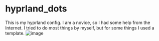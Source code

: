 # hyprland_dots
This is my hyprland config. I am a novice, so I had some help from the Internet. I tried to do most things by myself, but for some things I used a template.
![image](https://github.com/forkentiney/hyprland_dots/assets/136779764/e06caa08-072a-41b3-a172-44cf37a86644)
